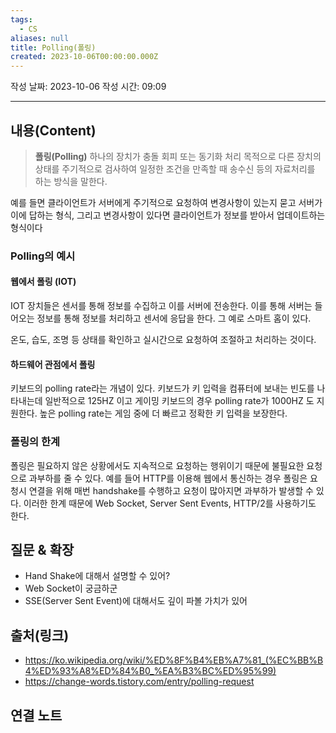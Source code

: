```yaml
---
tags:
  - CS
aliases: null
title: Polling(폴링)
created: 2023-10-06T00:00:00.000Z
---
```



작성 날짜: 2023-10-06
작성 시간: 09:09



----
## 내용(Content)

> **폴링(Polling)**
>  하나의 장치가 충돌 회피 또는 동기화 처리 목적으로 다른 장치의 상태를 주기적으로 검사하여 일정한 조건을 만족할 때 송수신 등의 자료처리를 하는 방식을 말한다. 

예를 들면 클라이언트가 서버에게 주기적으로 요청하여 변경사항이 있는지 묻고 서버가 이에 답하는 형식, 그리고 변경사항이 있다면 클라이언트가 정보를 받아서 업데이트하는 형식이다

### Polling의 예시

#### 웹에서 폴링 (IOT)
IOT 장치들은 센서를 통해 정보를 수집하고 이를 서버에 전송한다. 이를 통해 서버는 들어오는 정보를 통해 정보를 처리하고 센서에 응답을 한다. 그 예로 스마트 홈이 있다.

온도, 습도, 조명 등 상태를 확인하고 실시간으로 요청하여 조절하고 처리하는 것이다.

#### 하드웨어 관점에서 폴링
키보드의 polling rate라는 개념이 있다. 키보드가 키 입력을 컴퓨터에 보내는 빈도를 나타내는데  일반적으로 125HZ 이고 게이밍 키보드의 경우 polling rate가 1000HZ 도 지원한다. 높은 polling rate는 게임 중에 더 빠르고 정확한 키 입력을 보장한다.

### 폴링의 한계

폴링은 필요하지 않은 상황에서도 지속적으로 요청하는 행위이기 때문에 불필요한 요청으로 과부하를 줄 수 있다. 예를 들어 HTTP를 이용해 웹에서 통신하는 경우 폴링은 요청시 연결을 위해 매번 handshake를 수행하고  요청이 많아지면 과부하가 발생할 수 있다. 이러한 한계 때문에 Web Socket, Server Sent Events, HTTP/2를 사용하기도 한다.


## 질문 & 확장

- Hand Shake에 대해서 설명할 수 있어?
- Web Socket이 궁금하군
- SSE(Server Sent Event)에 대해서도 깊이 파볼 가치가 있어
## 출처(링크)
- https://ko.wikipedia.org/wiki/%ED%8F%B4%EB%A7%81_(%EC%BB%B4%ED%93%A8%ED%84%B0_%EA%B3%BC%ED%95%99)
- https://change-words.tistory.com/entry/polling-request
## 연결 노트










